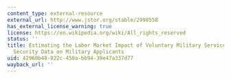 ```yaml
---
content_type: external-resource
external_url: http://www.jstor.org/stable/2998558
has_external_license_warning: true
license: https://en.wikipedia.org/wiki/All_rights_reserved
status: ''
title: Estimating the Labor Market Impact of Voluntary Military Service Using Social
  Security Data on Military Applicants
uid: 42960b48-022c-450a-bb94-39e47a337d77
wayback_url: ''
---
```

